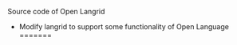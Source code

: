 Source code of Open Langrid
- Modify langrid to support some functionality of Open Language
=======
